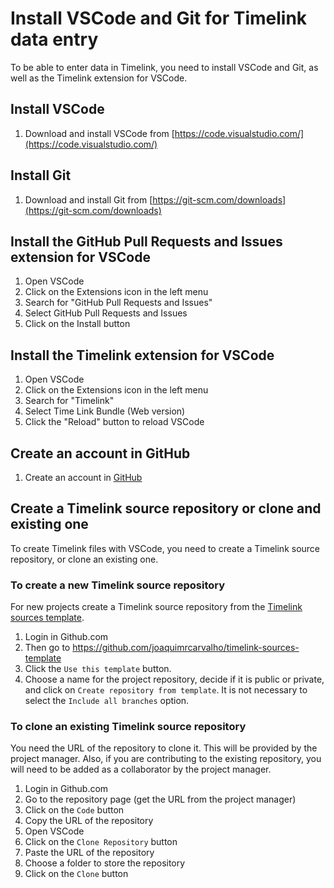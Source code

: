 # Install VSCode and Git for Timelink data entry

To be able to enter data in Timelink, you need to install VSCode and Git,
as well as the Timelink extension for VSCode.

## Install VSCode

1. Download and install VSCode from [https://code.visualstudio.com/](https://code.visualstudio.com/)


## Install Git

1. Download and install Git from [https://git-scm.com/downloads](https://git-scm.com/downloads)


## Install the GitHub Pull Requests and Issues extension for VSCode

1. Open VSCode
2. Click on the Extensions icon in the left menu
3. Search for "GitHub Pull Requests and Issues"
4. Select GitHub Pull Requests and Issues
5. Click on the Install button
    
## Install the Timelink extension for VSCode

1. Open VSCode
2. Click on the Extensions icon in the left menu
3. Search for "Timelink"
4. Select Time Link Bundle (Web version)
5. Click the "Reload" button to reload VSCode
   

## Create an account in GitHub

1. Create an account in [GitHub](http://github.com) 

## Create a Timelink source repository or clone and existing one

To create Timelink files with VSCode, you need to create a Timelink source repository, or clone an existing one.

### To create a new Timelink source repository

For new projects create a Timelink source repository from the [Timelink sources template](https://github.com/joaquimrcarvalho/timelink-sources-template).

1. Login in Github.com
2. Then go to https://github.com/joaquimrcarvalho/timelink-sources-template 
3. Click the `Use this template` button. 
4. Choose a name for the project repository, decide if it is public or private,  and click on `Create repository from template`. It is not
necessary to select the `Include all branches` option.

### To clone an existing Timelink source repository

You need the URL of the repository to clone it. This will be provided
by the project manager. Also, if you are contributing to the existing
repository, you will need to be added as a collaborator by the project
manager.

1. Login in Github.com
2. Go to the repository page (get the URL from the project manager)
3. Click on the `Code` button
4. Copy the URL of the repository
5. Open VSCode
6. Click on the `Clone Repository` button
7. Paste the URL of the repository
8. Choose a folder to store the repository
9. Click on the `Clone` button
    

